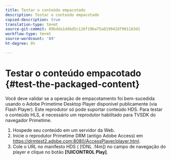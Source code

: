 ```yaml
---
title: Testar o conteúdo empacotado
description: Testar o conteúdo empacotado
copied-description: true
translation-type: tm+mt
source-git-commit: 89bdda1d4bd5c126f19ba75a819942df901183d1
workflow-type: tm+mt
source-wordcount: '89'
ht-degree: 0%

---
```



# Testar o conteúdo empacotado {#test-the-packaged-content}

Você deve validar se a operação de empacotamento foi bem-sucedida usando o Adobe Primetime Desktop Player disponível publicamente (via Flash Player). Este reprodutor só pode suportar conteúdo HDS. Para testar o conteúdo HLS, é necessário um reprodutor habilitado para TVSDK do navegador Primetime.

1. Hospede seu conteúdo em um servidor da Web.
1. Inicie o reprodutor Primetime DRM (antigo Adobe Access) em https://drmtest2.adobe.com:8080/AccessPlayer/player.html.
1. Cole o URL no manifesto HDS ( [!DNL .f4m]) no campo de navegação do player e clique no botão **[!UICONTROL Play]**.
